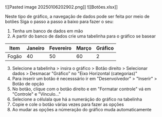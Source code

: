![[Pasted image 20250106202902.png]]
![[Botões.xlsx]]

Neste tipo de gráfico, a navegação de dados pode ser feita por meio de botões
Siga o passo a passo a baixo para fazer o seu:

1. Tenha um banco de dados em mão
2. A partir do banco de dados crie uma tabelinha para o gráfico se basear

| Item  | Janeiro | Fevereiro | Março | Gráfico |
| ----- | ------- | --------- | ----- | ------- |
| Fogão | 40      | 50        | 60    | 2       |
3. Selecione a tabelinha > insira o gráfico > Botão direito > Selecionar dados > Desmacar "Gráfico" no "Eixo Horizontal (categorias)"
4. Para inserir um botão é necesssário ir em "Desenvolvedor" > "Inserir" > Botão de opção
5. No botão, clique com o botão direito e em "Formatar controle" vá em "Controle" e "Vínculo..."
6. Selecione a célulala que há a numeráção do gráfico na tabelinha
7. Copie e cole o botão várias vezes para fazer as opções
8. Ao mudar as opções a númeração do gráfico muda automaticamente